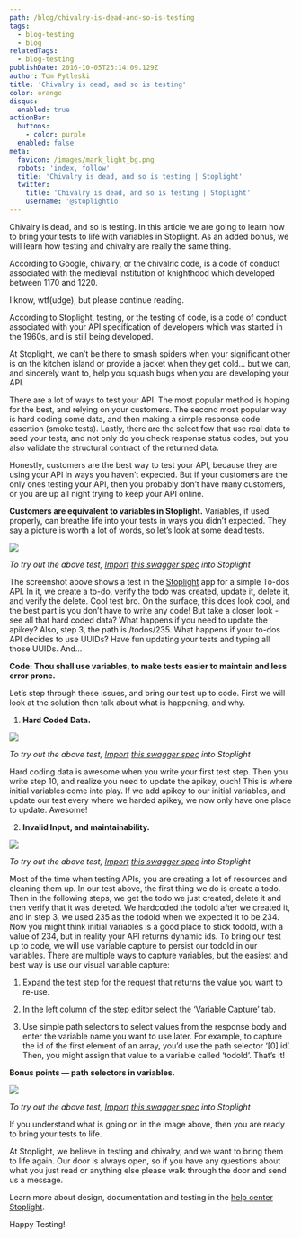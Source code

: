 ```yaml
---
path: /blog/chivalry-is-dead-and-so-is-testing
tags:
  - blog-testing
  - blog
relatedTags:
  - blog-testing
publishDate: 2016-10-05T23:14:09.129Z
author: Tom Pytleski
title: 'Chivalry is dead, and so is testing'
color: orange
disqus:
  enabled: true
actionBar:
  buttons:
    - color: purple
  enabled: false
meta:
  favicon: /images/mark_light_bg.png
  robots: 'index, follow'
  title: 'Chivalry is dead, and so is testing | Stoplight'
  twitter:
    title: 'Chivalry is dead, and so is testing | Stoplight'
    username: '@stoplightio'
---
```

Chivalry is dead, and so is testing. In this article we are going to learn how to bring your tests to life with variables in Stoplight. As an added bonus, we will learn how testing and chivalry are really the same thing.

According to Google, chivalry, or the chivalric code, is a code of conduct associated with the medieval institution of knighthood which developed between 1170 and 1220.

I know, wtf(udge), but please continue reading.

According to Stoplight, testing, or the testing of code, is a code of conduct associated with your API specification of developers which was started in the 1960s, and is still being developed.

At Stoplight, we can’t be there to smash spiders when your significant other is on the kitchen island or provide a jacket when they get cold… but we can, and sincerely want to, help you squash bugs when you are developing your API.

There are a lot of ways to test your API. The most popular method is hoping for the best, and relying on your customers. The second most popular way is hard coding some data, and then making a simple response code assertion (smoke tests). Lastly, there are the select few that use real data to seed your tests, and not only do you check response status codes, but you also validate the structural contract of the returned data.

Honestly, customers are the best way to test your API, because they are using your API in ways you haven’t expected. But if your customers are the only ones testing your API, then you probably don’t have many customers, or you are up all night trying to keep your API online.

**Customers are equivalent to variables in Stoplight.** Variables, if used properly, can breathe life into your tests in ways you didn’t expected. They say a picture is worth a lot of words, so let’s look at some dead tests.

![](https://cdn-images-1.medium.com/max/3200/0*D7OMQYjOHt3rn-6u.)

*To try out the above test, [Import](https://help.stoplight.io/docs/basics/creating-or-importing-a-new-api) [this swagger spec](https://api.stoplight.io/v1/versions/7s7aRW9kYkZsjcRgL/export/stoplight.json) into Stoplight*

The screenshot above shows a test in the [Stoplight](https://app.stoplight.io) app for a simple To-dos API. In it, we create a to-do, verify the todo was created, update it, delete it, and verify the delete. Cool test bro. On the surface, this does look cool, and the best part is you don’t have to write any code! But take a closer look - see all that hard coded data? What happens if you need to update the apikey? Also, step 3, the path is /todos/235. What happens if your to-dos API decides to use UUIDs? Have fun updating your tests and typing all those UUIDs. And…

**Code: Thou shall use variables, to make tests easier to maintain and less error prone.**

Let’s step through these issues, and bring our test up to code. First we will look at the solution then talk about what is happening, and why.

1. **Hard Coded Data.**

![](https://cdn-images-1.medium.com/max/3200/0*H88tFMDSlaEsRdhF.)

*To try out the above test, [Import](https://help.stoplight.io/docs/basics/creating-or-importing-a-new-api) [this swagger spec](https://api.stoplight.io/v1/versions/pB8p56oTFBRZQiDEh/export/stoplight.json) into Stoplight*

Hard coding data is awesome when you write your first test step. Then you write step 10, and realize you need to update the apikey, ouch! This is where initial variables come into play. If we add apikey to our initial variables, and update our test every where we harded apikey, we now only have one place to update. Awesome!

2. **Invalid Input, and maintainability.**

![](https://cdn-images-1.medium.com/max/3200/0*9yoMickrEJAkRnYY.)

*To try out the above test, [Import](https://help.stoplight.io/docs/basics/creating-or-importing-a-new-api) [this swagger spec](https://api.stoplight.io/v1/versions/jJjjqLoniNWsBAGeD/export/stoplight.json) into Stoplight*

Most of the time when testing APIs, you are creating a lot of resources and cleaning them up. In our test above, the first thing we do is create a todo. Then in the following steps, we get the todo we just created, delete it and then verify that it was deleted. We hardcoded the todoId after we created it, and in step 3, we used 235 as the todoId when we expected it to be 234. Now you might think initial variables is a good place to stick todoId, with a value of 234, but in reality your API returns dynamic ids. To bring our test up to code, we will use variable capture to persist our todoId in our variables. There are multiple ways to capture variables, but the easiest and best way is use our visual variable capture:

1. Expand the test step for the request that returns the value you want to re-use.

1. In the left column of the step editor select the ‘Variable Capture’ tab.

1. Use simple path selectors to select values from the response body and enter the variable name you want to use later. For example, to capture the id of the first element of an array, you’d use the path selector ‘[0].id’. Then, you might assign that value to a variable called ‘todoId’. That’s it!

**Bonus points — path selectors in variables.**

![](https://cdn-images-1.medium.com/max/3200/0*yr5vm-P-Jg3NzkJJ.)

*To try out the above test, [Import](https://help.stoplight.io/docs/basics/creating-or-importing-a-new-api) [this swagger spec](https://api.stoplight.io/v1/versions/SXzwWdrfEPJcJABZg/export/stoplight.json) into Stoplight*

If you understand what is going on in the image above, then you are ready to bring your tests to life.

At Stoplight, we believe in testing and chivalry, and we want to bring them to life again. Our door is always open, so if you have any questions about what you just read or anything else please walk through the door and send us a message.

Learn more about design, documentation and testing in the [help center Stoplight](https://help.stoplight.io/).

Happy Testing!
